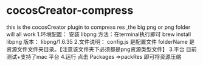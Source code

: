 # cocosCreator-compress
this is the cocosCreator  plugin to  compress res ,the big png  or  png folder will all work 
1.环境配置：
安装 libpng  方法：在terminal执行即可  brew install libpng
版本： libpng/1.6.35 
2.文件说明：
config.js 是配置文件
	folderName  是资源文件文件夹目录。【注意该文件夹下必须都是png资源类型文件】
3.平台 目前测试+支持了mac 平台
4.运行
点击 Packages =>packRes 即可将资源压缩